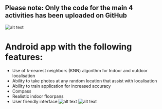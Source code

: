 ## Please note: Only the code for the main 4 activities has been uploaded on GitHub <br/>
![alt text](https://github.com/EvanPl/Locate_me_App_with_Extra_Functionalities/blob/main/Images/Logo.PNG)
# Android app with the following features:
- Use of k-nearest neighbors (KNN) algorithm for Indoor and outdoor localisation
- Ability to take photos at any random location that assist with localisation
- Ability to train application for increased accuracy
- Compass
- Realistic indoor floorpans
- User friendly interface
![alt text](https://github.com/EvanPl/Locate_me_App_with_Extra_Functionalities/blob/main/Images/2.png)
![alt text](https://github.com/EvanPl/Locate_me_App_with_Extra_Functionalities/blob/main/Images/6.png)
